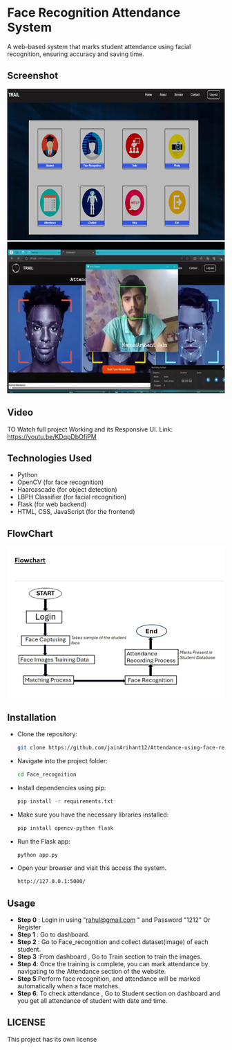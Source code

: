 # Face Recognition Attendance System

A web-based system that marks student attendance using facial recognition, ensuring accuracy and saving time.

## Screenshot
 <img src="static/Photo/Readme1.png" alt="Loading" width="600" height="350">

 <img src="static/Photo/Readme2.png" alt="Loading" width="600" height="350">
 
## Video
TO Watch full project Working and its Responsive UI.
Link: https://youtu.be/KDqpDbOfjPM

## Technologies Used
- Python
- OpenCV (for face recognition)
- Haarcascade (for object detection)
- LBPH Classifier (for facial recognition)
- Flask (for web backend)
- HTML, CSS, JavaScript (for the frontend)

## FlowChart
  <img src="static/Photo/Flowchart.png" alt="Loading" width="600" height="350">

## Installation

- Clone the repository:
   ```bash
   git clone https://github.com/jainArihant12/Attendance-using-face-recognition.git

- Navigate into the project folder:
   ```bash
   cd Face_recognition

- Install dependencies using pip:
   ```bash
   pip install -r requirements.txt

- Make sure you have the necessary libraries installed:
   ```bash
   pip install opencv-python flask

- Run the Flask app:
   ```bash
   python app.py

- Open your browser and visit this  access the system.
   ```bash
   http://127.0.0.1:5000/

## Usage
  - **Step 0** : Login in using "rahul@gmail.com " and Password "1212" Or Register
  - **Step 1** : Go to dashboard.
  - **Step 2** : Go to Face_recognition and collect dataset(image) of each student.
  - **Step 3** :From dashboard , Go to Train section to train the images.
  - **Step 4**: Once the training is complete, you can mark attendance by navigating to the Attendance section of the website.
  - **Step 5**:Perform face recognition, and attendance will be marked automatically when a face matches. 
  - **Step 6**: To check attendance , Go to Student section on dashboard and you get all attendance of student with date and time.


## LICENSE
   This project has its own license


